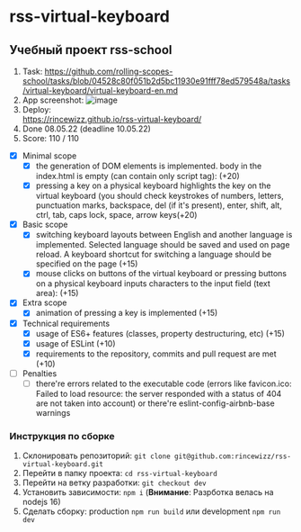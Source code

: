 # rss-virtual-keyboard
## Учебный проект rss-school

1. Task:
   https://github.com/rolling-scopes-school/tasks/blob/04528c80f051b2d5bc11930e91fff78ed579548a/tasks/virtual-keyboard/virtual-keyboard-en.md
2. App screenshot:
   ![image](https://user-images.githubusercontent.com/95530503/167307542-19173a4e-43e3-40a2-b6b1-6a7126827b57.png)
3. Deploy:  
   https://rincewizz.github.io/rss-virtual-keyboard/
4. Done 08.05.22 (deadline 10.05.22)
5. Score: 110 / 110
- [x] Minimal scope
    - [x] the generation of DOM elements is implemented. body in the index.html is empty (can contain only script tag):  (+20)
    - [x] pressing a key on a physical keyboard highlights the key on the virtual keyboard (you should check keystrokes of numbers, letters, punctuation marks, backspace, del (if it's present), enter, shift, alt, ctrl, tab, caps lock, space, arrow keys(+20)
- [x] Basic scope
    - [x] switching keyboard layouts between English and another language is implemented. Selected language should be saved and used on page reload. A keyboard shortcut for switching a language should be specified on the page (+15)
    - [x] mouse clicks on buttons of the virtual keyboard or pressing buttons on a physical keyboard inputs characters to the input field (text area): (+15)
- [x] Extra scope
    - [x] animation of pressing a key is implemented (+15)
- [x] Technical requirements
    - [x] usage of ES6+ features (classes, property destructuring, etc) (+15)
    - [x] usage of ESLint (+10)
    - [x] requirements to the repository, commits and pull request are met (+10)
- [ ] Penalties
    - [ ] there're errors related to the executable code (errors like favicon.ico: Failed to load resource: the server responded with a status of 404 are not taken into account) or there're eslint-config-airbnb-base warnings 

### Инструкция по сборке
1. Склонировать репозиторий: `git clone git@github.com:rincewizz/rss-virtual-keyboard.git`
2. Перейти в папку проекта: `cd rss-virtual-keyboard`
3. Перейти на ветку разработки: `git checkout dev` 
4. Установить зависимости: `npm i` (**Внимание**: Разрботка велась на nodejs 16)
5. Сделать сборку: production `npm run build` или development `npm run dev`
